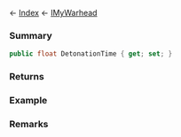 ← [Index](Api-Index) ← [IMyWarhead](Sandbox.ModAPI.Ingame.IMyWarhead)

### Summary

```csharp
public float DetonationTime { get; set; }
```

### Returns

### Example

### Remarks

